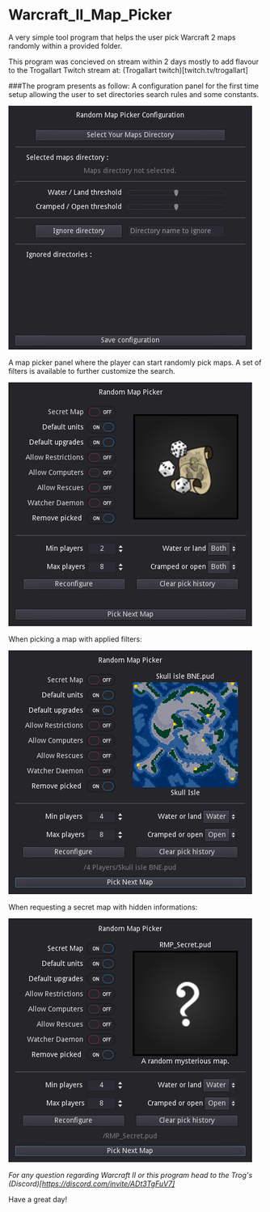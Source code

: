 # Warcraft_II_Map_Picker
A very simple tool program that helps the user pick Warcraft 2 maps randomly within a provided folder.

This program was concieved on stream within 2 days mostly to add flavour to the Trogallart Twitch stream at:
(Trogallart twitch)[twitch.tv/trogallart]

###The program presents as follow:
A configuration panel for the first time setup allowing the user to set directories search rules and some constants.

![Configuration view](./images/previews/configuration_panel_preview.png)

A map  picker panel where the player can start randomly pick maps.
A set of filters is available to further customize the search.

![No maps picked view](./images/previews/map_picker_panel_preview.png)

When picking a map with applied filters:

![Map picked view](./images/previews/map_picker_panel_preview_2.png)

When requesting a secret map with hidden informations:

![Secret map picked view](./images/previews/map_picker_panel_preview_3.png)

*For any question regarding Warcraft II or this program head to the Trog's (Discord)[https://discord.com/invite/ADt3TgFuV7]*

Have a great day!
